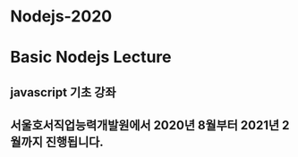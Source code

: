 # Nodejs-2020

# Basic Nodejs Lecture

## javascript 기초 강좌

## 서울호서직업능력개발원에서 2020년 8월부터 2021년 2월까지 진행됩니다.
